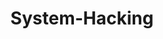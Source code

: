 ---
title: "System-Hacking"
layout: category
permalink: /categories/study/system-hacking
taxonomy: system-hacking
---
